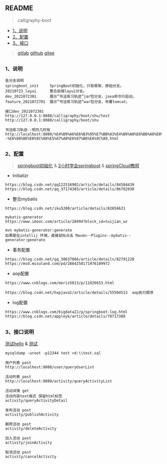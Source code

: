 ## README
> calligraphy-boot

*   [1、说明](#introduce)
*   [2、配置](#config)
*   [3、接口](#interface)

> [gitlab]( https://gitlab.com/xuyq123/calligraphy-boot ) [github]( https://github.com/scott180 )  [gitee]( https://gitee.com )


<h2 id="introduce"></h2>

### 1、说明

```
各分支说明
springboot_init     SpringBoot初始化，只有框架，原始分支。
20210723_layui      整合前端layui分支。
dev_2021072301      展示“书法练习轨迹”jar包分支，java命令行启动。
feature_2021072701  展示“书法练习轨迹”war包分支，布署tomcat。

接口dev_2021072301
http://127.0.0.1:8080/calligraphy/boot/shu/test
http://127.0.0.1:8080/calligraphy/boot/shu

书法练习轨迹--明月几时有
http://localhost:8080/%E4%B9%A6%E6%B3%95%E7%BB%83%E4%B9%A0%E8%BD%A8%E8%BF%B9--%E6%98%8E%E6%9C%88%E5%87%A0%E6%97%B6%E6%9C%89.html

```

<h2 id="config"></h2>

### 2、配置
>[springboot初始化]( https://start.spring.io/ ) &  [2小时学会springboot]( https://blog.csdn.net/forezp/article/details/61472783 )  &  [springCloud教程]( https://blog.csdn.net/forezp/article/details/70148833 )

- Initializr
```
https://blog.csdn.net/qq122516902/article/details/84584439
https://blog.csdn.net/qq_37174383/article/details/86702030
```

- 整合mybatis
```
https://blog.csdn.net/iku5200/article/details/82856621

mybatis-generator
https://www.imooc.com/article/28494?block_id=tuijian_wz

mvn mybatis-generator:generate
如果是在intellij 环境，直接鼠标点击 Maven--Plugins--mybatis--generator:generate

```

- 事务配置
```
https://blog.csdn.net/qq_38637066/article/details/82791228
https://msd.misuland.com/pd/2884250171976189972
```

- aop配置
```
https://www.cnblogs.com/moris5013/p/11026653.html

https://blog.csdn.net/hxpjava1/article/details/55504513  aop执行顺序
```
- log配置
```
https://www.cnblogs.com/bigdataZJ/p/springboot-log.html
https://blog.csdn.net/appleyk/article/details/78717388
```


 <h2 id="interface"></h2>

### 3、接口说明

[测试hello]( http://localhost:8080/user/hello )  & [测试]( http://localhost:8080/user/selectById?id=1 )

```
mysqldump -uroot -p12344 test >d:\\test.sql

用户列表 post
http://localhost:8080/user/queryUserList

活动列表 post
http://localhost:8080/activity/queryActivityList

活动详情 get
活动内容text格式 保留html标签
activity/queryActivityDetail

发布活动 post
activity/publishActivity

删除活动 post
activity/deleteActivity

加入活动 post
activity/joinActivity

取消活动 post
activity/cancelActivity

```
